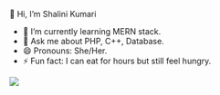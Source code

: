 👋 Hi, I’m Shalini Kumari
- 🌱 I’m currently learning MERN stack.
- 💬 Ask me about PHP, C++, Database.
- 😄 Pronouns: She/Her.
- ⚡ Fun fact: I can eat for hours but still feel hungry.
  
  
 <img src ="https://github-readme-stats.vercel.app/api?username=skshalini&theme=dark&show_icons=true">


<!---
skshalini/skshalini is a ✨ special ✨ repository because its `README.md` (this file) appears on your GitHub profile.
You can click the Preview link to take a look at your changes.
--->
